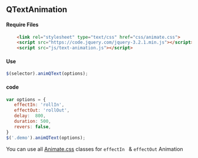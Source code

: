 ## QTextAnimation

#### Require Files
```html
    <link rel="stylesheet" type="text/css" href="css/animate.css">
    <script src="https://code.jquery.com/jquery-3.2.1.min.js"></script>
    <script src="js/text-animation.js"></script>
```

#### Use
```javascript
$(selector).animQText(options); 
```

#### code
```javascript
var options = {
   effectIn: 'rollIn',
   effectOut: 'rollOut',
   delay:  800,
   duration: 500,
   revers: false,
}
$('.demo').animQText(options);
```
You can use all [Animate.css](https://daneden.github.io/animate.css/)  classes for `` effectIn  `` & `` effectOut `` Animation
